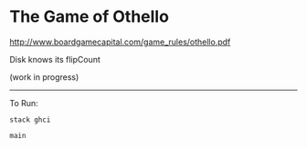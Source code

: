 # The Game of Othello

http://www.boardgamecapital.com/game_rules/othello.pdf

Disk knows its flipCount

(work in progress)

--------------------------


To Run:

`stack ghci`

`main`
